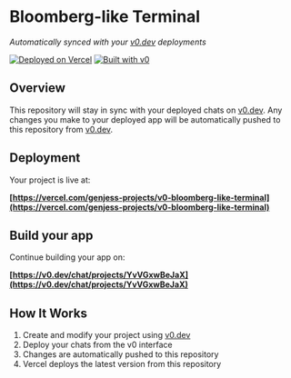 # Bloomberg-like Terminal

*Automatically synced with your [v0.dev](https://v0.dev) deployments*

[![Deployed on Vercel](https://img.shields.io/badge/Deployed%20on-Vercel-black?style=for-the-badge&logo=vercel)](https://vercel.com/genjess-projects/v0-bloomberg-like-terminal)
[![Built with v0](https://img.shields.io/badge/Built%20with-v0.dev-black?style=for-the-badge)](https://v0.dev/chat/projects/YvVGxwBeJaX)

## Overview

This repository will stay in sync with your deployed chats on [v0.dev](https://v0.dev).
Any changes you make to your deployed app will be automatically pushed to this repository from [v0.dev](https://v0.dev).

## Deployment

Your project is live at:

**[https://vercel.com/genjess-projects/v0-bloomberg-like-terminal](https://vercel.com/genjess-projects/v0-bloomberg-like-terminal)**

## Build your app

Continue building your app on:

**[https://v0.dev/chat/projects/YvVGxwBeJaX](https://v0.dev/chat/projects/YvVGxwBeJaX)**

## How It Works

1. Create and modify your project using [v0.dev](https://v0.dev)
2. Deploy your chats from the v0 interface
3. Changes are automatically pushed to this repository
4. Vercel deploys the latest version from this repository
